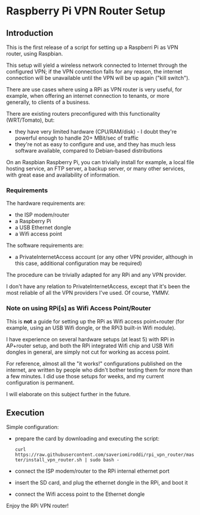 # Raspberry Pi VPN Router Setup

## Introduction

This is the first release of a script for setting up a Raspberri Pi as VPN router, using Raspbian.

This setup will yield a wireless network connected to Internet through the configured VPN; if the VPN connection falls for any reason, the internet connection will be unavailable until the VPN will be up again ("kill switch").

There are use cases where using a RPi as VPN router is very useful, for example, when offering an internet connection to tenants, or more generally, to clients of a business.

There are existing routers preconfigured with this functionality (WRT/Tomato), but:

- they have very limited hardware (CPU/RAM/disk) - I doubt they're powerful enough to handle 20+ MBit/sec of traffic
- they're not as easy to configure and use, and they has much less software available, compared to Debian-based distributions

On an Raspbian Raspberry Pi, you can trivially install for example, a local file hosting service, an FTP server, a backup server, or many other services, with great ease and availability of information.

### Requirements

The hardware requirements are:

- the ISP modem/router
- a Raspberry Pi
- a USB Ethernet dongle
- a Wifi access point

The software requirements are:

- a PrivateInternetAccess account (or any other VPN provider, although in this case, additional configuration may be required)

The procedure can be trivially adapted for any RPi and any VPN provider.

I don't have any relation to PrivateInternetAccess, except that it's been the most reliable of all the VPN providers I've used. Of course, YMMV.

### Note on using RPi[s] as Wifi Access Point/Router

This is **not** a guide for setting up the RPi as Wifi access point+router (for example, using an USB Wifi dongle, or the RPi3 built-in Wifi module).

I have experience on several hardware setups (at least 5) with RPi in AP+router setup, and both the RPi integrated Wifi chip and USB Wifi dongles in general, are simply not cut for working as access point.

For reference, almost all the "it works!" configurations published on the internet, are written by people who didn't bother testing them for more than a few minutes. I did use those setups for weeks, and my current configuration is permanent.

I will elaborate on this subject further in the future.

## Execution

Simple configuration:

- prepare the card by downloading and executing the script:

    `curl https://raw.githubusercontent.com/saveriomiroddi/rpi_vpn_router/master/install_vpn_router.sh | sudo bash -`

- connect the ISP modem/router to the RPi internal ethernet port
- insert the SD card, and plug the ethernet dongle in the RPi, and boot it
- connect the Wifi access point to the Ethernet dongle

Enjoy the RPi VPN router!
